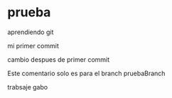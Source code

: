 # prueba
aprendiendo git

mi primer commit

cambio despues de primer commit

Este comentario solo es para el branch pruebaBranch

trabsaje gabo
